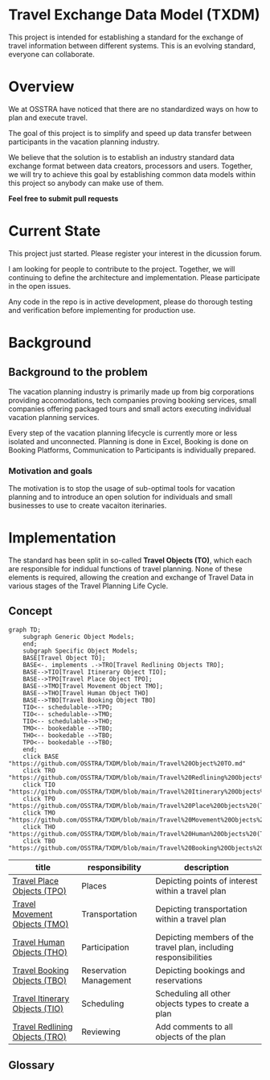 # Travel Exchange Data Model (TXDM)
This project is intended for establishing a standard for the exchange of travel information between different systems. This is an evolving standard, everyone can collaborate.

# Overview
We at OSSTRA have noticed that there are no standardized ways on how to plan and execute travel.

The goal of this project is to simplify and speed up data transfer between participants in the vacation planning industry.

We believe that the solution is to establish an industry standard data exchange format between data creators, processors and users. Together, we will try to achieve this goal by establishing common data models within this project so anybody can make use of them.

**Feel free to submit pull requests**

# Current State
This project just started. Please register your interest in the dicussion forum.

I am looking for people to contribute to the project. Together, we will continuing to define the architecture and implementation. Please participate in the open issues.

Any code in the repo is in active development, please do thorough testing and verification before implementing for production use.

# Background

## Background to the problem

The vacation planning industry is primarily made up from big corporations providing accomodations, tech companies proving booking services, small companies offering packaged tours and small actors executing individual vacation planning services.

Every step of the vacation planning lifecycle is currently more or less isolated and unconnected. Planning is done in Excel, Booking is done on Booking Platforms, Communication to Participants is individually prepared. 

### Motivation and goals

The motivation is to stop the usage of sub-optimal tools for vacation planning and to introduce an open solution for individuals and small businesses to use to create vacaiton iterinaries.

# Implementation

The standard has been split in so-called **Travel Objects (TO)**, which each are responsible for indidual functions of travel planning. None of these elements is required, allowing the creation and exchange of Travel Data in various stages of the Travel Planning Life Cycle.

## Concept

```mermaid
graph TD;
    subgraph Generic Object Models;
    end;
    subgraph Specific Object Models;
    BASE[Travel Object TO];
    BASE<-. implements .->TRO[Travel Redlining Objects TRO];
    BASE-->TIO[Travel Itinerary Object TIO];
    BASE-->TPO[Travel Place Object TPO];
    BASE-->TMO[Travel Movement Object TMO];
    BASE-->THO[Travel Human Object THO]
    BASE-->TBO[Travel Booking Object TBO]
    TIO<-- schedulable-->TPO;
    TIO<-- schedulable-->TMO;
    TIO<-- schedulable-->THO;
    TMO<-- bookedable -->TBO;
    THO<-- bookedable -->TBO;
    TPO<-- bookedable -->TBO;
    end;
    click BASE "https://github.com/OSSTRA/TXDM/blob/main/Travel%20Object%20TO.md"
    click TRO "https://github.com/OSSTRA/TXDM/blob/main/Travel%20Redlining%20Objects%20(TRO).md"
    click TIO "https://github.com/OSSTRA/TXDM/blob/main/Travel%20Itinerary%20Objects%20(TIO).md"
    click TPO "https://github.com/OSSTRA/TXDM/blob/main/Travel%20Place%20Objects%20(TPO).md"
    click TMO "https://github.com/OSSTRA/TXDM/blob/main/Travel%20Movement%20Objects%20(TMO).md"
    click THO "https://github.com/OSSTRA/TXDM/blob/main/Travel%20Human%20Objects%20(THO)"
    click TBO "https://github.com/OSSTRA/TXDM/blob/main/Travel%20Booking%20Objects%20(TBO).md"
```

| title | responsibility| description |
|-------------|-------------|-------------|
|[Travel Place Objects (TPO)](#travel-place-objects-tpo)|Places| Depicting points of interest within a travel plan           |
|[Travel Movement Objects (TMO)](#travel-movement-objects-tmo)|Transportation| Depicting transportation within a travel plan           |
|[Travel Human Objects (THO)](#travel-human-objects-tho)|Participation | Depicting members of the travel plan, including responsibilities           |
|[Travel Booking Objects (TBO)](#travel-booking-objects-tbo)|Reservation Management| Depicting bookings and reservations           |
|[Travel Itinerary Objects (TIO)](#travel-itinerary-objects-tio)|Scheduling| Scheduling all other objects types to create a plan           |
|[Travel Redlining Objects (TRO)](#travel-redlining-objects-tro)|Reviewing| Add comments to all objects of the plan           |

## Glossary
